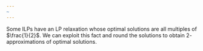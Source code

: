 ```yaml
---
~
---
```


Some ILPs have an LP relaxation whose optimal solutions are all multiples of $\frac{1}{2}$. We can exploit this fact and round the solutions to obtain $2$-approximations of optimal solutions. 